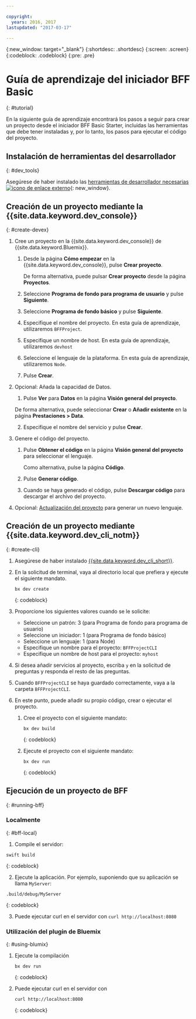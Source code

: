```yaml
---

copyright:
  years: 2016, 2017
lastupdated: "2017-03-17"

---
```

{:new_window: target="_blank"}
{:shortdesc: .shortdesc}
{:screen: .screen}
{:codeblock: .codeblock}
{:pre: .pre}

# Guía de aprendizaje del iniciador BFF Basic 
{: #tutorial}

En la siguiente guía de aprendizaje encontrará los pasos a seguir para crear un proyecto desde el iniciador BFF Basic Starter, incluidas las herramientas que debe tener instaladas y, por lo tanto, los pasos para ejecutar el código del proyecto.

## Instalación de herramientas del desarrollador
{: #dev_tools}

Asegúrese de haber instalado las [herramientas de desarrollador necesarias ![icono de enlace externo](../icons/launch-glyph.svg "icono de enlace externo")](get_code.html#prereq-dev-tools){: new_window}.


## Creación de un proyecto mediante la {{site.data.keyword.dev_console}}
{: #create-devex}

1. Cree un proyecto en la {{site.data.keyword.dev_console}} de {{site.data.keyword.Bluemix}}.

	1. Desde la página **Cómo empezar** en la {{site.data.keyword.dev_console}}, pulse **Crear proyecto**.

		De forma alternativa, puede pulsar **Crear proyecto** desde la página **Proyectos**.

	2. Seleccione **Programa de fondo para programa de usuario** y pulse **Siguiente**.

	3. Seleccione **Programa de fondo básico** y pulse **Siguiente**.

	4. Especifique el nombre del proyecto. En esta guía de aprendizaje, utilizaremos `BFFProject`.   

	5. Especifique un nombre de host. En esta guía de aprendizaje, utilizaremos `devhost` 

	6. Seleccione el lenguaje de la plataforma. En esta guía de aprendizaje, utilizaremos `Node`.
   
	7. Pulse **Crear**.

2. Opcional: Añada la capacidad de Datos.

	1. Pulse **Ver** para **Datos** en la página **Visión general del proyecto**.

      De forma alternativa, puede seleccionar **Crear** o **Añadir existente** en la página **Prestaciones > Data**.

   2. Especifique el nombre del servicio y pulse **Crear**.


3. Genere el código del proyecto.

	1. Pulse **Obtener el código** en la página **Visión general del proyecto** para seleccionar el lenguaje.
   
		Como alternativa, pulse la página **Código**.
      
	2. Pulse **Generar código**.
   
	3. Cuando se haya generado el código, pulse **Descargar código** para descargar el archivo del proyecto.

4. Opcional: [Actualización del proyecto](project_overview_page.html#update_language) para generar un nuevo lenguaje.


## Creación de un proyecto mediante {{site.data.keyword.dev_cli_notm}}
{: #create-cli}

1. Asegúrese de haber instalado [{{site.data.keyword.dev_cli_short}}](dev_cli.html).

2. En la solicitud de terminal, vaya al directorio local que prefiera y ejecute el siguiente mandato.
  
	```
	bx dev create
	```
	{: codeblock}
	
3. Proporcione los siguientes valores cuando se le solicite:

	* Seleccione un patrón: 3 (para Programa de fondo para programa de usuario)
	* Seleccione un iniciador: 1 (para Programa de fondo básico)
	* Seleccione un lenguaje: 1 (para Node)
	* Especifique un nombre para el proyecto: `BFFProjectCLI`
	* Especifique un nombre de host para el proyecto: `myhost`

4. Si desea añadir servicios al proyecto, escriba `y` en la solicitud de preguntas y responda el resto de las preguntas.

5. Cuando `BFFProjectCLI` se haya guardado correctamente, vaya a la carpeta `BFFProjectCLI`.

6. En este punto, puede añadir su propio código, crear o ejecutar el proyecto.
 
	1. Cree el proyecto con el siguiente mandato:
   
		```
		bx dev build
		```     
		{: codeblock}
  
	2. Ejecute el proyecto con el siguiente mandato:

 		```
		bx dev run
		```
		{: codeblock}


## Ejecución de un proyecto de BFF
{: #running-bff}

### Localmente
{: #bff-local}

1. Compile el servidor:

  ```
  swift build
  ```
  {: codeblock}

2. Ejecute la aplicación. Por ejemplo, suponiendo que su aplicación se llama `MyServer`:

  ```
  .build/debug/MyServer
  ```
  {: codeblock}

3. Puede ejecutar curl en el servidor con `curl http://localhost:8080`


### Utilización del plugin de Bluemix
{: #using-blumix}

1. Ejecute la compilación

	```
	bx dev run
	```
	{: codeblock}

2. Puede ejecutar curl en el servidor con  
  
	```
	curl http://localhost:8080
	```
	{: codeblock}
